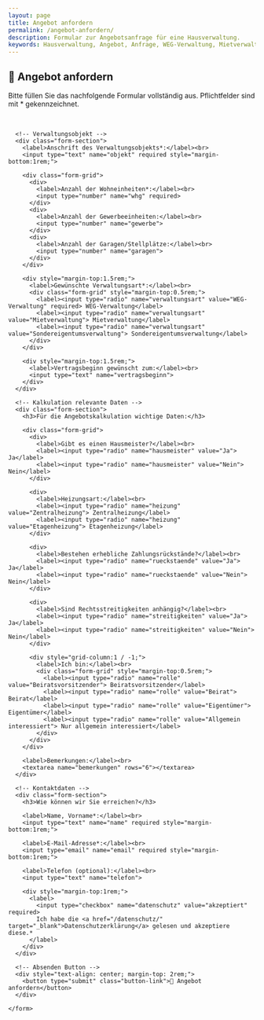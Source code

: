 ```yaml
---
layout: page
title: Angebot anfordern
permalink: /angebot-anfordern/
description: Formular zur Angebotsanfrage für eine Hausverwaltung.
keywords: Hausverwaltung, Angebot, Anfrage, WEG-Verwaltung, Mietverwaltung, Sondereigentum, Verwaltung Hannover
---
```

<style>
  .form-container {
    display: flex;
    justify-content: center;
  }

  .form-wrapper {
    width: 100%;
    max-width: 800px;
  }

  .form-section {
    background: #f9f9f9;
    padding: 2rem;
    margin-bottom: 2rem;
    border-radius: 8px;
    animation: fadeIn 0.8s ease-in;
  }

  .form-grid {
    display: grid;
    grid-template-columns: repeat(auto-fit, minmax(200px, 1fr));
    gap: 1rem;
  }

  input[type="text"],
  input[type="number"],
  input[type="email"],
  textarea {
    background: #fff;
    border: 1px solid #ccc;
    border-radius: 5px;
    padding: 0.5rem;
    width: 100%;
    box-shadow: 0 1px 3px rgba(0,0,0,0.1);
    transition: border-color 0.3s, box-shadow 0.3s;
  }

  input[type="text"]:focus,
  input[type="number"]:focus,
  input[type="email"]:focus,
  textarea:focus {
    border-color: #0066cc;
    box-shadow: 0 0 5px rgba(0,102,204,0.3);
    outline: none;
  }

  .success-message {
    display: none;
    text-align: center;
    background: #e0ffe0;
    padding: 1rem;
    border: 1px solid #00aa00;
    border-radius: 8px;
    margin-top: 2rem;
    font-size: 1.2rem;
    color: #006600;
  }

  .button-link {
    font-size: 1.3rem;
    padding: 1rem 2rem;
  }

  @keyframes fadeIn {
    from { opacity: 0; transform: translateY(20px); }
    to { opacity: 1; transform: translateY(0); }
  }
</style>

## 📝 Angebot anfordern

Bitte füllen Sie das nachfolgende Formular vollständig aus. Pflichtfelder sind mit * gekennzeichnet.

<div id="success" class="success-message">
  🎉 Vielen Dank für Ihre Anfrage! Wir melden uns schnellstmöglich bei Ihnen.
</div>

<div class="form-container">
  <div class="form-wrapper">
    <form id="anfrageForm" action="angebot-senden.php" method="POST" style="margin-top:2rem;">

      <!-- Verwaltungsobjekt -->
      <div class="form-section">
        <label>Anschrift des Verwaltungsobjekts*:</label><br>
        <input type="text" name="objekt" required style="margin-bottom:1rem;">

        <div class="form-grid">
          <div>
            <label>Anzahl der Wohneinheiten*:</label><br>
            <input type="number" name="whg" required>
          </div>
          <div>
            <label>Anzahl der Gewerbeeinheiten:</label><br>
            <input type="number" name="gewerbe">
          </div>
          <div>
            <label>Anzahl der Garagen/Stellplätze:</label><br>
            <input type="number" name="garagen">
          </div>
        </div>

        <div style="margin-top:1.5rem;">
          <label>Gewünschte Verwaltungsart*:</label><br>
          <div class="form-grid" style="margin-top:0.5rem;">
            <label><input type="radio" name="verwaltungsart" value="WEG-Verwaltung" required> WEG-Verwaltung</label>
            <label><input type="radio" name="verwaltungsart" value="Mietverwaltung"> Mietverwaltung</label>
            <label><input type="radio" name="verwaltungsart" value="Sondereigentumsverwaltung"> Sondereigentumsverwaltung</label>
          </div>
        </div>

        <div style="margin-top:1.5rem;">
          <label>Vertragsbeginn gewünscht zum:</label><br>
          <input type="text" name="vertragsbeginn">
        </div>
      </div>

      <!-- Kalkulation relevante Daten -->
      <div class="form-section">
        <h3>Für die Angebotskalkulation wichtige Daten:</h3>

        <div class="form-grid">
          <div>
            <label>Gibt es einen Hausmeister?</label><br>
            <label><input type="radio" name="hausmeister" value="Ja"> Ja</label>
            <label><input type="radio" name="hausmeister" value="Nein"> Nein</label>
          </div>

          <div>
            <label>Heizungsart:</label><br>
            <label><input type="radio" name="heizung" value="Zentralheizung"> Zentralheizung</label>
            <label><input type="radio" name="heizung" value="Etagenheizung"> Etagenheizung</label>
          </div>

          <div>
            <label>Bestehen erhebliche Zahlungsrückstände?</label><br>
            <label><input type="radio" name="rueckstaende" value="Ja"> Ja</label>
            <label><input type="radio" name="rueckstaende" value="Nein"> Nein</label>
          </div>

          <div>
            <label>Sind Rechtsstreitigkeiten anhängig?</label><br>
            <label><input type="radio" name="streitigkeiten" value="Ja"> Ja</label>
            <label><input type="radio" name="streitigkeiten" value="Nein"> Nein</label>
          </div>

          <div style="grid-column:1 / -1;">
            <label>Ich bin:</label><br>
            <div class="form-grid" style="margin-top:0.5rem;">
              <label><input type="radio" name="rolle" value="Beiratsvorsitzender"> Beiratsvorsitzender</label>
              <label><input type="radio" name="rolle" value="Beirat"> Beirat</label>
              <label><input type="radio" name="rolle" value="Eigentümer"> Eigentümer</label>
              <label><input type="radio" name="rolle" value="Allgemein interessiert"> Nur allgemein interessiert</label>
            </div>
          </div>
        </div>

        <label>Bemerkungen:</label><br>
        <textarea name="bemerkungen" rows="6"></textarea>
      </div>

      <!-- Kontaktdaten -->
      <div class="form-section">
        <h3>Wie können wir Sie erreichen?</h3>

        <label>Name, Vorname*:</label><br>
        <input type="text" name="name" required style="margin-bottom:1rem;">

        <label>E-Mail-Adresse*:</label><br>
        <input type="email" name="email" required style="margin-bottom:1rem;">

        <label>Telefon (optional):</label><br>
        <input type="text" name="telefon">

        <div style="margin-top:1rem;">
          <label>
            <input type="checkbox" name="datenschutz" value="akzeptiert" required>
            Ich habe die <a href="/datenschutz/" target="_blank">Datenschutzerklärung</a> gelesen und akzeptiere diese.*
          </label>
        </div>
      </div>

      <!-- Absenden Button -->
      <div style="text-align: center; margin-top: 2rem;">
        <button type="submit" class="button-link">📄 Angebot anfordern</button>
      </div>

    </form>
  </div>
</div>

<script>
  document.getElementById('anfrageForm').addEventListener('submit', function(event) {
    event.preventDefault();
    document.getElementById('anfrageForm').style.display = 'none';
    document.getElementById('success').style.display = 'block';
  });
</script>
